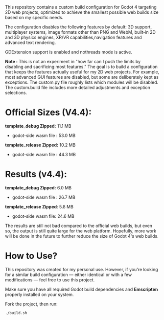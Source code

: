 This repository contains a custom build configuration for Godot 4 targeting 2D web projects, optimized to achieve the smallest possible web builds size based on my specific needs.

The configuration disables the following features by default: 3D support, multiplayer systems, image formats other than PNG and WebM, built-in 2D and 3D physics engines, XR/VR capabilities,navigation features and advanced text rendering. 

GDExtension support is enabled and nothreads mode is active.

**Note :** This is not an experiment in "how far can I push the limits by disabling and sacrificing most features." The goal is to build a configuration that keeps the features actually useful for my 2D web projects. For example, most advanced GUI features are disabled, but some are deliberately kept as exceptions. The custom.py file roughly lists which modules will be disabled. The custom.build file includes more detailed adjustments and exception selections.


# Official Sizes (V4.4):
**template_debug Zipped:** 11.1 MB
- godot-side wasm file : 53.0 MB

**template_release Zipped:** 10.2 MB
- godot-side wasm file : 44.3 MB

# Results (v4.4):
**template_debug Zipped:** 6.0 MB
 - godot-side wasm file : 26.7 MB

**template_release Zipped**: 5.8 MB
 - godot-side wasm file: 24.6 MB

 The results are still not bad compared to the official web builds, but even so, the output is still quite large for the web platform. Hopefully, more work will be done in the future to further reduce the size of Godot 4's web builds.


# How to Use? 
This repository was created for my personal use. However, if you're looking for a similar build configuration — either identical or with a few modifications — feel free to use this project.

Make sure you have all required Godot build dependencies and **Emscripten** properly installed on your system.

Fork the project, then run:
```bash
./build.sh
```



